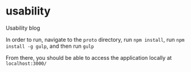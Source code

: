 # usability
Usability blog

In order to run, navigate to the `proto` directory, run `npm install`, run `npm install -g gulp`, and then run `gulp`   

From there, you should be able to access the application locally at `localhost:3000/`
